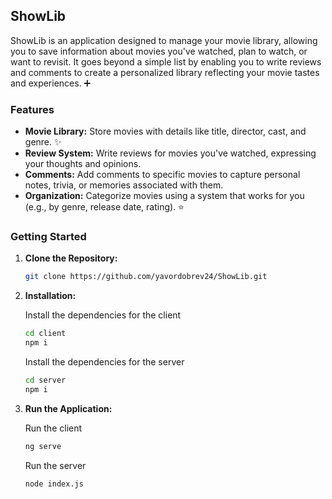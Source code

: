 ## ShowLib

ShowLib is an application designed to manage your movie library, allowing you to save information about movies you've watched, plan to watch, or want to revisit. It goes beyond a simple list by enabling you to write reviews and comments to create a personalized library reflecting your movie tastes and experiences. ➕

### Features

- **Movie Library:** Store movies with details like title, director, cast, and genre. ️✨
- **Review System:** Write reviews for movies you've watched, expressing your thoughts and opinions.
- **Comments:** Add comments to specific movies to capture personal notes, trivia, or memories associated with them.
- **Organization:** Categorize movies using a system that works for you (e.g., by genre, release date, rating). ⭐

### Getting Started

1. **Clone the Repository:**

   ```bash
   git clone https://github.com/yavordobrev24/ShowLib.git
   ```

2. **Installation:**

   Install the dependencies for the client

   ```bash
   cd client
   npm i
   ```

   Install the dependencies for the server

   ```bash
   cd server
   npm i
   ```

3. **Run the Application:**

   Run the client

   ```bash
   ng serve
   ```

   Run the server

   ```bash
   node index.js
   ```
